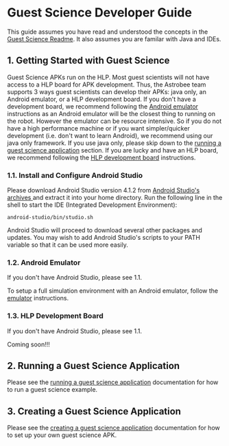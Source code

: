 # Guest Science Developer Guide

This guide assumes you have read and understood the concepts in the
[Guest Science Readme](guest_science_readme.md). It also assumes you are familar
with Java and IDEs.

## 1. Getting Started with Guest Science

Guest Science APKs run on the HLP. Most guest scientists will not have access
to a HLP board for APK development. Thus, the Astrobee team supports 3 ways
guest scientists can develop their APKs: java only, an Android emulator, or a
HLP development board. If you don't have a development board, we recommend
following the [Android emulator](#1.1.-android-emulator) instructions as an
Android emulator will be the closest thing to running on the robot. However the
emulator can be resource intensive. So if you do not have a high performance
machine or if you want simpler/quicker development (i.e. don't want to learn
Android), we recommend using our java only framework. If you use java only,
please skip down to the
[running a guest science application](#2.-running-a-guest-science-application)
section. If you are lucky and have an HLP board, we recommend following the
[HLP development board](#1.2.-hlp-development-board) instructions.

### 1.1. Install and Configure Android Studio

Please download Android Studio version 4.1.2 from
[Android Studio's archives ](https://developer.android.com/studio/archive)
and extract it into your home directory. Run the following line in the shell to 
start the IDE (Integrated Development Environment):

  ```shell
  android-studio/bin/studio.sh
  ```

Android Studio will proceed to download several other packages and updates.
You may wish to add Android Studio's scripts to your PATH variable so that it
can be used more easily.

### 1.2. Android Emulator

If you don't have Android Studio, please see 1.1.

To setup a full simulation environment with an Android emulator, follow the
[emulator](emulator.md) instructions.

### 1.3. HLP Development Board

If you don't have Android Studio, please see 1.1.

Coming soon!!!

## 2. Running a Guest Science Application

Please see the [running a guest science application](running_gs_app.md)
documentation for how to run a guest science example.

## 3. Creating a Guest Science Application

Please see the [creating a guest science application](creating_gs_app.md)
documentation for how to set up your own guest science APK.

